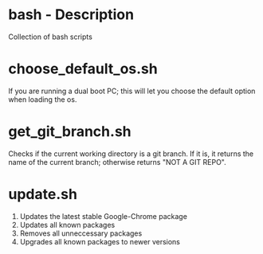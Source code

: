 # bash - Description

Collection of bash scripts

# choose_default_os.sh

If you are running a dual boot PC; this will let you choose the default option when loading the os.

# get_git_branch.sh

Checks if the current working directory is a git branch. If it is, it returns the name of the current branch; otherwise returns "NOT A GIT REPO".

# update.sh

1) Updates the latest stable Google-Chrome package
1) Updates all known packages
1) Removes all unneccessary packages
1) Upgrades all known packages to newer versions

